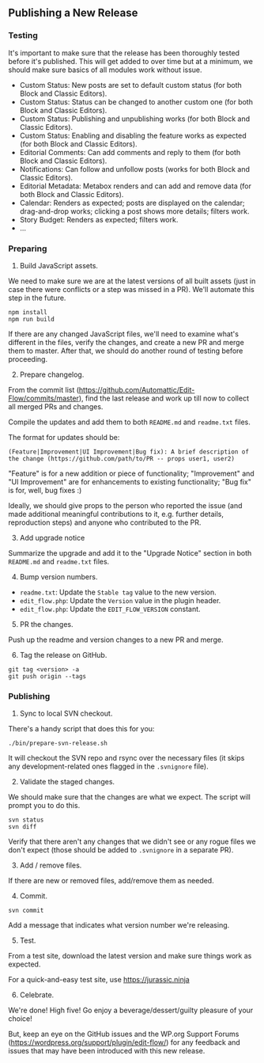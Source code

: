 ## Publishing a New Release

### Testing

It's important to make sure that the release has been thoroughly tested before it's published. This will get added to over time but at a minimum, we should make sure basics of all modules work without issue.

- Custom Status: New posts are set to default custom status (for both Block and Classic Editors).
- Custom Status: Status can be changed to another custom one (for both Block and Classic Editors).
- Custom Status: Publishing and unpublishing works (for both Block and Classic Editors).
- Custom Status: Enabling and disabling the feature works as expected (for both Block and Classic Editors).
- Editorial Comments: Can add comments and reply to them (for both Block and Classic Editors).
- Notifications: Can follow and unfollow posts (works for both Block and Classic Editors).
- Editorial Metadata: Metabox renders and can add and remove data (for both Block and Classic Editors).
- Calendar: Renders as expected; posts are displayed on the calendar; drag-and-drop works; clicking a post shows more details; filters work.
- Story Budget: Renders as expected; filters work.
- ...

### Preparing

1. Build JavaScript assets.

We need to make sure we are at the latest versions of all built assets (just in case there were conflicts or a step was missed in a PR). We'll automate this step in the future.

```
npm install
npm run build
```

If there are any changed JavaScript files, we'll need to examine what's different in the files, verify the changes, and create a new PR and merge them to master. After that, we should do another round of testing before proceeding.

2. Prepare changelog.

From the commit list (https://github.com/Automattic/Edit-Flow/commits/master), find the last release and work up till now to collect all merged PRs and changes.

Compile the updates and add them to both `README.md` and `readme.txt` files.

The format for updates should be:

```
(Feature|Improvement|UI Improvement|Bug fix): A brief description of the change (https://github.com/path/to/PR -- props user1, user2)
```

"Feature" is for a new addition or piece of functionality; "Improvement" and "UI Improvement" are for enhancements to existing functionality; "Bug fix" is for, well, bug fixes :)

Ideally, we should give props to the person who reported the issue (and made additional meaningful contributions to it, e.g. further details, reproduction steps) and anyone who contributed to the PR.

3. Add upgrade notice

Summarize the upgrade and add it to the "Upgrade Notice" section in both `README.md` and `readme.txt` files.

4. Bump version numbers.

- `readme.txt`: Update the `Stable tag` value to the new version.
- `edit_flow.php`: Update the `Version` value in the plugin header.
- `edit_flow.php`: Update the `EDIT_FLOW_VERSION` constant.

5. PR the changes.

Push up the readme and version changes to a new PR and merge.

6. Tag the release on GitHub.

```
git tag <version> -a
git push origin --tags
```

### Publishing

1. Sync to local SVN checkout.

There's a handy script that does this for you:

```
./bin/prepare-svn-release.sh
```

It will checkout the SVN repo and rsync over the necessary files (it skips any development-related ones flagged in the `.svnignore` file).

2.  Validate the staged changes.

We should make sure that the changes are what we expect. The script will prompt you to do this.

```
svn status
svn diff
```

Verify that there aren't any changes that we didn't see or any rogue files we don't expect (those should be added to `.svnignore` in a separate PR).

3. Add / remove files.

If there are new or removed files, add/remove them as needed.

4. Commit.

```
svn commit
```

Add a message that indicates what version number we're releasing.

5. Test.

From a test site, download the latest version and make sure things work as expected.

For a quick-and-easy test site, use https://jurassic.ninja

6. Celebrate.

We're done! High five! Go enjoy a beverage/dessert/guilty pleasure of your choice!

But, keep an eye on the GitHub issues and the WP.org Support Forums (https://wordpress.org/support/plugin/edit-flow/) for any feedback and issues that may have been introduced with this new release.

